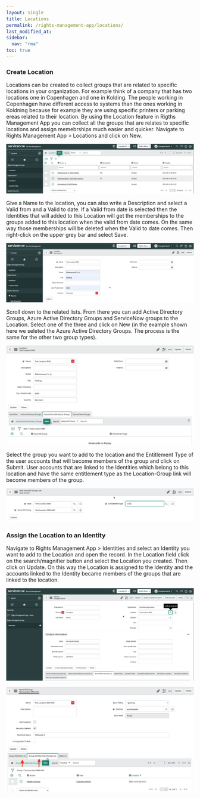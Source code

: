 ```yaml
---
layout: single
title: Locations
permalink: /rights-management-app/locations/
last_modified_at: 
sidebar:
  nav: "rma"
toc: true
---
```


### Create Location
Locations can be created to collect groups that are related to specific locations in your organization. For example think of a company that has two locations one in Copenhagen and one in Kolding. The people working in Copenhagen have different access to systems than the ones working in Koldning because for example they are using specific printers or parking ereas related to their location. By using the Location feature in Rigths Management App you can collect all the groups that are relates to specific locations and assign memebrships much easier and quicker. Navigate to Rights Management App > Locations and click on New.

![Locations list](/assets/images/location.webp)

Give a Name to the location, you can also write a Description and select a Valid from and a Valid to date. If a Valid from date is selected then the Identities that will added to this Location will get the memberships to the groups added to this location when the valid from date comes. On the same way those memberships will be deleted when the Valid to date comes. Then right-click on the upper grey bar and select Save.

![Location creation](/assets/images/createlocation.webp)

Scroll down to the related lists. From there you can add Active Directory Groups, Azure Active Directory Groups and ServiceNow groups to the Location. Select one of the three and click on New (in the example shown here we seleted the Azure Active Directory Groups. The process is the same for the other two group types). 

![Add groups to the location](/assets/images/aadlocation.webp)

Select the group you want to add to the location and the Entitlement Type of the user accounts that will become members of the group and click on Submit. User accounts that are linked to the Identities which belong to this location and have the same entitlement type as the Location-Group link will become members of the group.

![Add an azure active directory group to the location](/assets/images/locationlink.webp)

### Assign the Location to an Identity
Navigate to Rights Management App > Identities and select an Identity you want to add to the Location and open the record. In the Location field click on the search/magnifier button and select the Location you created. Then click on Update. On this way the Location is assigned to the Identity and the accounts linked to the Identity became members of the groups that are linked to the location.

![Add an identity to the Location](/assets/images/identitylocation.webp)

![Accounts added to groups](/assets/images/identityaddedtogroupsloc.webp)